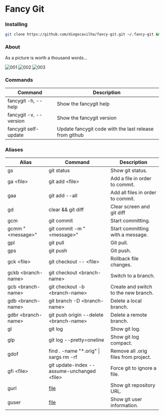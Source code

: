 # Fancy Git

### Installing
```sh
git clone https://github.com/diogocavilha/fancy-git.git ~/.fancy-git && echo ". ~/.fancy-git/main.sh" >> ~/.bashrc && . ~/.bashrc
```

### About

As a picture is worth a thousand words...

![001](https://github.com/diogocavilha/fancy-git/blob/master/screenshots/001.png)
![002](https://github.com/diogocavilha/fancy-git/blob/master/screenshots/002.png)
![003](https://github.com/diogocavilha/fancy-git/blob/master/screenshots/003.png)

### Commands

| Command                 | Description                                               |
| ------------------      | --------------------------------------------------------- |
| fancygit -h, --help     | Show the fancygit help                                    |
| fancygit -v, --version  | Show the fancygit version                                 |
| fancygit self-update    | Update fancygit code with the last release from github    |

### Aliases

| Alias                | Command                                            | Description
| -------------------- | ---------------------------------------------------|---------------------------------------------------
| gs                   | git status                                         | Show git status.
| ga \<file\>          | git add \<file\>                                   | Add a file in order to commit.
| gaa                  | git add --all                                      | Add all files in order to commit.
| gd                   | clear && git diff                                  | Clear screen and git diff
| gcm                  | git commit                                         | Start committing.
| gcmm "\<message\>"   | git commit -m "\<message\>"                        | Start committing with a message.
| gpl                  | git pull                                           | Git pull.
| gps                  | git push                                           | Git push.
| gck \<file\>         | git checkout -- \<file\>                           | Rollback file changes.
| gckb \<branch-name\> | git checkout \<branch-name\>                       | Switch to a branch.
| gcb \<branch-name\>  | git checkout -b \<branch-name\>                    | Create and switch to the new branch.
| gdb \<branch-name\>  | git branch -D \<branch-name\>                      | Delete a local branch.
| gdbr \<branch-name\> | git push origin --delete \<branch-name\>           | Delete a remote branch.
| gl                   | git log                                            | Show git log.
| glp                  | git log --pretty=oneline                           | Show git log compact.
| gdof                 | find . -name "*.orig" \| xargs rm -rf              | Remove all .orig files from project.
| gfi \<file\>         | git update-index --assume-unchanged \<file\>       | Force git to ignore a file.
| gurl                 | [file](https://github.com/diogocavilha/fancy-git/blob/master/alias_functions/gurl.sh)                                       | Show git repository URL.
| guser                | [file](https://github.com/diogocavilha/fancy-git/blob/master/alias_functions/guser.sh)                                       | Show git user information.
